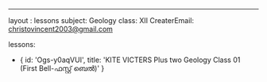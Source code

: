 --- 
layout : lessons 
subject: Geology
class: XII
CreaterEmail: christovincent2003@gmail.com

lessons:
- { id: 'Ogs-y0aqVUI', title: 'KITE VICTERS Plus two Geology  Class 01 (First Bell-ഫസ്റ്റ് ബെല്‍)' }
